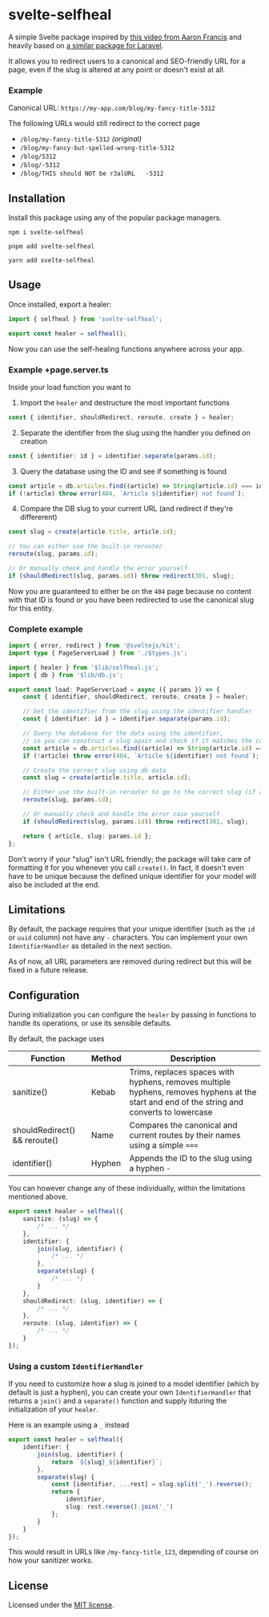 # svelte-selfheal

A simple Svelte package inspired by [this video from Aaron Francis](https://www.youtube.com/watch?v=a6lnfyES-LA) and heavily based on [a similar package for Laravel](https://github.com/lukeraymonddowning/self-healing-urls).

It allows you to redirect users to a canonical and SEO-friendly URL for a page, even if the slug is altered at any point or doesn't exist at all.

### Example

Canonical URL: `https://my-app.com/blog/my-fancy-title-5312`

The following URLs would still redirect to the correct page

- `/blog/my-fancy-title-5312` _(original)_
- `/blog/my-fancy-but-spelled-wrong-title-5312`
- `/blog/5312`
- `/blog/-5312`
- `/blog/THIS should NOT be r3alURL   -5312`

## Installation

Install this package using any of the popular package managers.

```
npm i svelte-selfheal
```

```
pnpm add svelte-selfheal
```

```
yarn add svelte-selfheal
```

## Usage

Once installed, export a healer:

```ts
import { selfheal } from 'svelte-selfheal';

export const healer = selfheal();
```

Now you can use the self-healing functions anywhere across your app.

### Example +page.server.ts

Inside your load function you want to

1. Import the `healer` and destructure the most important functions

```ts
const { identifier, shouldRedirect, reroute, create } = healer;
```

2. Separate the identifier from the slug using the handler you defined on creation

```ts
const { identifier: id } = identifier.separate(params.id);
```

3. Query the database using the ID and see if something is found

```ts
const article = db.articles.find((article) => String(article.id) === id);
if (!article) throw error(404, `Article ${identifier} not found`);
```

4. Compare the DB slug to your current URL (and redirect if they're differerent)

```ts
const slug = create(article.title, article.id);

// You can either use the built-in rerouter
reroute(slug, params.id);

// Or manually check and handle the error yourself
if (shouldRedirect(slug, params.id)) throw redirect(301, slug);
```

Now you are guaranteed to either be on the `404` page because no content with that ID is found or you have been redirected to use the canonical slug for this entity.

### Complete example

```ts
import { error, redirect } from '@sveltejs/kit';
import type { PageServerLoad } from './$types.js';

import { healer } from '$lib/selfheal.js';
import { db } from '$lib/db.js';

export const load: PageServerLoad = async ({ params }) => {
	const { identifier, shouldRedirect, reroute, create } = healer;

	// Get the identifier from the slug using the identifier handler
	const { identifier: id } = identifier.separate(params.id);

	// Query the database for the data using the identifier,
	// so you can construct a slug again and check if it matches the current one
	const article = db.articles.find((article) => String(article.id) === id);
	if (!article) throw error(404, `Article ${identifier} not found`);

	// Create the correct slug using db data
	const slug = create(article.title, article.id);

	// Either use the built-in rerouter to go to the correct slug (if applicable)
	reroute(slug, params.id);

	// Or manually check and handle the error case yourself
	if (shouldRedirect(slug, params.id)) throw redirect(301, slug);

	return { article, slug: params.id };
};
```

Don't worry if your "slug" isn't URL friendly; the package will take care of
formatting it for you whenever you call `create()`. In fact, it doesn't even have to be unique because the
defined unique identifier for your model will also be included at the end.

## Limitations

By default, the package requires that your unique identifier (such as the `id` or `uuid` column)
not have any `-` characters. You can implement your own `IdentifierHandler` as detailed in the next section.

As of now, all URL parameters are removed during redirect but this will be fixed in a future release.

## Configuration

During initialization you can configure the `healer` by passing in functions to handle its operations, or use its sensible defaults.

By default, the package uses

| Function                      | Method | Description                                                                                                                                 |
| ----------------------------- | ------ | ------------------------------------------------------------------------------------------------------------------------------------------- |
| sanitize()                    | Kebab  | Trims, replaces spaces with hyphens, removes multiple hyphens, removes hyphens at the start and end of the string and converts to lowercase |
| shouldRedirect() && reroute() | Name   | Compares the canonical and current routes by their names using a simple `===`                                                               |
| identifier()                  | Hyphen | Appends the ID to the slug using a hyphen `-`                                                                                               |

You can however change any of these individually, within the limitations mentioned above.

```ts
export const healer = selfheal({
	sanitize: (slug) => {
		/* ... */
	},
	identifier: {
		join(slug, identifier) {
			/* ... */
		},
		separate(slug) {
			/* ... */
		}
	},
	shouldRedirect: (slug, identifier) => {
		/* ... */
	},
	reroute: (slug, identifier) => {
		/* ... */
	}
});
```

### Using a custom `IdentifierHandler`

If you need to customize how a slug is joined to a model identifier (which by default is just a hyphen),
you can create your own `IdentifierHandler` that returns a `join()` and a `separate()` function and supply itduring the initialization of your `healer`.

Here is an example using a `_` instead

```ts
export const healer = selfheal({
	identifier: {
		join(slug, identifier) {
			return `${slug}_${identifier}`;
		},
		separate(slug) {
			const [identifier, ...rest] = slug.split('_').reverse();
			return {
				identifier,
				slug: rest.reverse().join('_')
			};
		}
	}
});
```

This would result in URLs like `/my-fancy-title_123`, depending of course on how your sanitizer works.

## License

Licensed under the [MIT license](https://github.com/dominic-schmid/svelte-selfheal/blob/main/LICENSE.md).
